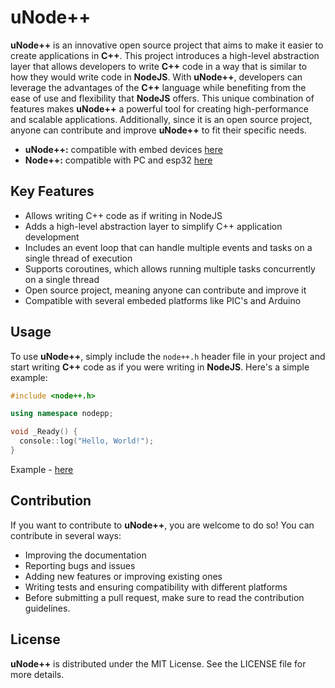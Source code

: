 
# uNode++

**uNode++** is an innovative open source project that aims to make it easier to create applications in **C++**. This project introduces a high-level abstraction layer that allows developers to write **C++** code in a way that is similar to how they would write code in **NodeJS**. With **uNode++**, developers can leverage the advantages of the **C++** language while benefiting from the ease of use and flexibility that **NodeJS** offers. This unique combination of features makes **uNode++** a powerful tool for creating high-performance and scalable applications. Additionally, since it is an open source project, anyone can contribute and improve **uNode++** to fit their specific needs.

- **uNode++:** compatible with embed devices [here](https://github.com/EDBCREPO/uNODEPP)
- **Node++:** compatible with PC and esp32  [here](https://github.com/EDBCREPO/NODEPP)

## Key Features

- Allows writing C++ code as if writing in NodeJS
- Adds a high-level abstraction layer to simplify C++ application development
- Includes an event loop that can handle multiple events and tasks on a single thread of execution
- Supports coroutines, which allows running multiple tasks concurrently on a single thread
- Open source project, meaning anyone can contribute and improve it
- Compatible with several embeded platforms like PIC's and Arduino

## Usage

To use **uNode++**, simply include the `node++.h` header file in your project and start writing **C++** code as if you were writing in **NodeJS**. Here's a simple example:

```cpp
#include <node++.h>

using namespace nodepp;

void _Ready() {
  console::log("Hello, World!");
}
```

Example - [here](https://github.com/EDBCREPO/uNODE/tree/main/examples)

## Contribution

If you want to contribute to **uNode++**, you are welcome to do so! You can contribute in several ways:

- Improving the documentation
- Reporting bugs and issues
- Adding new features or improving existing ones
- Writing tests and ensuring compatibility with different platforms
- Before submitting a pull request, make sure to read the contribution guidelines.

## License

**uNode++** is distributed under the MIT License. See the LICENSE file for more details.
